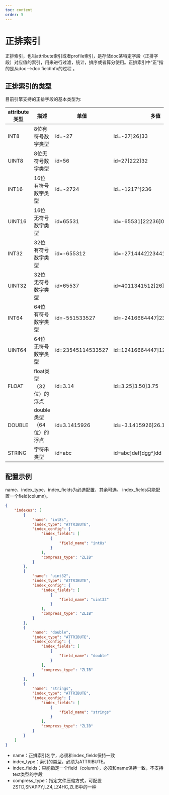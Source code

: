 ```yaml
---
toc: content
order: 5
---
```


# 正排索引

正排索引，也叫attribute索引或者profile索引，是存储doc某特定字段（正排字段）对应值的索引，用来进行过滤，统计，排序或者算分使用。正排索引中“正"指的是从doc-->doc fieldInfo的过程 。
## 正排索引的类型

目前引擎支持的正排字段的基本类型为: 

| attribute类型 | 描述 | 单值 | 多值 |
| --- | --- | --- | --- |
| INT8 | 8位有符号数字类型 | id=-27 | id=-27]26]33 |
| UINT8 | 8位无符号数字类型 | id=56 | id=27]222]32 |
| INT16 | 16位有符号数字类型 | id=-2724 | id=-1217^]236 |
| UINT16 | 16位无符号数字类型 | id=65531 | id=-65531]22236]0^]1 |
| INT32 | 32位有符号数字类型 | id=-655312 | id=-2714442]2344126]33441 |
| UINT32 | 32位无符号数字类型 | id=65537 | id=4011341512]26]33 |
| INT64 | 64位有符号数字类型 | id=-551533527 | id=-2416664447]236]133 |
| UINT64 | 64位无符号数字类型 | id=23545114533527 | id=12416664447]121436]2 |
| FLOAT | float类型（32位）的浮点 | id=3.14 | id=3.25]3.50]3.75 |
| DOUBLE | double类型（64位）的浮点 | id=3.1415926 | id=-3.1415926]26.1444]55.1441 |
| STRING | 字符串类型 | id=abc | id=abc]def]dgg^]dd |


## 配置示例
name、index_type、index_fields为必选配置，其余可选。
index_fields只能配置一个field(column)。
```json
{
    "indexes": [
        {
            "name": "int8s",
            "index_type": "ATTRIBUTE",
            "index_config": {
                "index_fields": [
                    {
                        "field_name": "int8s"
                    }
                ],
                "compress_type": "ZLIB"
            }
        },
        {
            "name": "uint32",
            "index_type": "ATTRIBUTE",
            "index_config": {
                "index_fields": [
                    {
                        "field_name": "uint32"
                    }
                ],
                "compress_type": "ZLIB"
            }
        },
        {
            "name": "double",
            "index_type": "ATTRIBUTE",
            "index_config": {
                "index_fields": [
                    {
                        "field_name": "double"
                    }
                ],
                "compress_type": "ZLIB"
            }
        },
        {
            "name": "strings",
            "index_type": "ATTRIBUTE",
            "index_config": {
                "index_fields": [
                    {
                        "field_name": "strings"
                    }
                ],
                "compress_type": "ZLIB"
            }
        }
    ]
}
```

- name：正排索引名字，必须和index_fields保持一致
- index_type：索引的类型，必须为ATTRIBUTE。
- index_fields：只能指定一个field（column），必须和name保持一致，不支持text类型的字段
- compress_type：指定文件压缩方式，可配置ZSTD,SNAPPY,LZ4,LZ4HC,ZLIB中的一种
